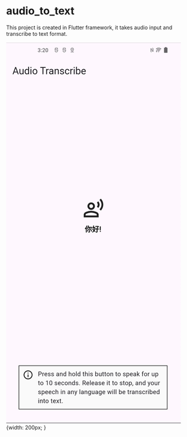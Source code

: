 # audio_to_text

This project is created in Flutter framework, it takes audio input and transcribe to text format.

[![Watch the video](https://github.com/santoshpro95/AudioToText/blob/main/thumbnail.png)](https://github.com/santoshpro95/AudioToText/blob/main/file.mov){width: 200px; }

